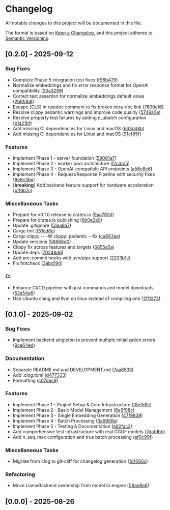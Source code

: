 # Changelog

All notable changes to this project will be documented in this file.

The format is based on [Keep a Changelog](https://keepachangelog.com/en/1.0.0/),
and this project adheres to [Semantic Versioning](https://semver.org/spec/v2.0.0.html).

## [0.2.0] - 2025-09-12

### Bug Fixes

- Complete Phase 5 integration test fixes ([f96b479](https://github.com/darjus/embellama/commit/f96b47954ddcee8ed19a9f2fb792af81273e54b8))
- Normalize embeddings and fix error response format for OpenAI compatibility ([20a3299](https://github.com/darjus/embellama/commit/20a329941c7908d96230499036cecc898354a85a))
- Correct test assertion for normalize_embeddings default value ([2b6fdb8](https://github.com/darjus/embellama/commit/2b6fdb82e4c21c414b2d4a96a46c04f85141d368))
- Escape [CLS] in rustdoc comment to fix broken intra-doc link ([7600ef6](https://github.com/darjus/embellama/commit/7600ef664d5e83abfae5a6f7f91b90d0b06aaddf))
- Resolve clippy pedantic warnings and improve code quality ([5749a0e](https://github.com/darjus/embellama/commit/5749a0e3ff1391e867c70309c8513bd631a013ad))
- Resolve property test failures by adding n_ubatch configuration ([b1a21bf](https://github.com/darjus/embellama/commit/b1a21bf7b32ed088f3b4555ebf1321bc0c64603d))
- Add missing CI dependencies for Linux and macOS ([b63dd8b](https://github.com/darjus/embellama/commit/b63dd8be3df09424050e0ee715871511da34d7de))
- Add missing CI dependencies for Linux and macOS ([91cf85f](https://github.com/darjus/embellama/commit/91cf85f1d3770761fc790ccddf3e1a2f4e4adfd8))

### Features

- Implement Phase 1 - server foundation ([59081a7](https://github.com/darjus/embellama/commit/59081a7dead5e1016215dc703b6a07524c93db2e))
- Implement Phase 2 - worker pool architecture ([f7c3a15](https://github.com/darjus/embellama/commit/f7c3a15bc64f94d7e16c439daa7e0fe3c088e587))
- Implement Phase 3 - OpenAI-compatible API endpoints ([a56e8e6](https://github.com/darjus/embellama/commit/a56e8e65ce4571d8c79137629c4f650bfc042f73))
- Implement Phase 4 - Request/Response Pipeline with security fixes ([8e8c3be](https://github.com/darjus/embellama/commit/8e8c3be6f87802de811c4b5bc2a54c242ee51ec9))
- [**breaking**] Add backend feature support for hardware acceleration ([bff6b7c](https://github.com/darjus/embellama/commit/bff6b7c8572205fc1a1fb8141fd9ace0e4ddd6ca))

### Miscellaneous Tasks

- Prepare for v0.1.0 release to crates.io ([9aa780d](https://github.com/darjus/embellama/commit/9aa780d09bac57901293b775a7cc5a70a4811a78))
- Prepare for crates.io publishing ([6b0e2a9](https://github.com/darjus/embellama/commit/6b0e2a9395f87ecec6ac3d622250bddaa41ef0ee))
- Update .gitignore ([51ea9a7](https://github.com/darjus/embellama/commit/51ea9a71bc5eb5478be76f88eacd4ef66e12cf53))
- Cargo fmt ([f51cd8e](https://github.com/darjus/embellama/commit/f51cd8ed3916aead4ddd17e242ebc2d9f3c09c81))
- Cargo clippy -- -W clippy::pedantic --fix ([ca663aa](https://github.com/darjus/embellama/commit/ca663aa8436539ffff2dd0e501e8885512e7d988))
- Update versions ([58668d0](https://github.com/darjus/embellama/commit/58668d0c2be3f648e4cac918fae72543179451c7))
- Clippy fix across features and targets ([6855a5a](https://github.com/darjus/embellama/commit/6855a5a3652a6ea85a4fbe35faf5c731ca93e67c))
- Update deps ([70248d6](https://github.com/darjus/embellama/commit/70248d6fe9aabb41766b8f1f992d5620ccf0e7ba))
- Add pre-commit hooks with uvx/pipx support ([2203b1e](https://github.com/darjus/embellama/commit/2203b1ed32ef344cba6f4473cdd08778c2eb2378))
- Fix fmtcheck ([3abd194](https://github.com/darjus/embellama/commit/3abd1940d1d807b824b426c90751291c758eade7))

### Ci

- Enhance CI/CD pipeline with just commands and model downloads ([52a54e6](https://github.com/darjus/embellama/commit/52a54e65abd01d0a8f3630fa9cde7d4516088ea5))
- Use Ubuntu clang and llvm on linux instead of compiling one ([17f1373](https://github.com/darjus/embellama/commit/17f1373aa9abc799943d67812fc333312daa5d25))

## [0.1.0] - 2025-09-02

### Bug Fixes

- Implement backend singleton to prevent multiple initialization errors ([9ce64ed](https://github.com/darjus/embellama/commit/9ce64ed12ca2291b231221c00cc78d472b9cb96b))

### Documentation

- Separate README.md and DEVELOPMENT.md ([7aa8533](https://github.com/darjus/embellama/commit/7aa853379d5791e6086f0e063218e693aaa164b7))
- Add .clog.toml ([d477333](https://github.com/darjus/embellama/commit/d4773330481af2313f0fbbb06b8632920d2802a5))
- Formatting ([c07dec9](https://github.com/darjus/embellama/commit/c07dec95c253452558ad0838f26335245c57db2a))

### Features

- Implement Phase 1 - Project Setup & Core Infrastructure ([f8ef59c](https://github.com/darjus/embellama/commit/f8ef59c7b9ff60c2557bd3b23e2aae6c3fca675d))
- Implement Phase 2 - Basic Model Management ([6e9f98c](https://github.com/darjus/embellama/commit/6e9f98c83d9275097d28c60ba5764ccf3c54377f))
- Implement Phase 3 - Single Embedding Generation ([47f9839](https://github.com/darjus/embellama/commit/47f98390b1ec505258ea7e987014023fbce17d06))
- Implement Phase 4 - Batch Processing ([3a9988e](https://github.com/darjus/embellama/commit/3a9988e9c889e990870b5b7b98bd33e201444d63))
- Implement Phase 5 - Testing & Documentation ([e92fac2](https://github.com/darjus/embellama/commit/e92fac2c0ac7254248433c0028a50ce96a966373))
- Add comprehensive test infrastructure with real GGUF models ([7dafdbb](https://github.com/darjus/embellama/commit/7dafdbbb76e270bdb22f34302a820f02b9be0477))
- Add n_seq_max configuration and true batch processing ([af0c99f](https://github.com/darjus/embellama/commit/af0c99fa16d530fbd787e697c2460661c1424a9d))

### Miscellaneous Tasks

- Migrate from clog to git-cliff for changelog generation ([1d1066c](https://github.com/darjus/embellama/commit/1d1066ca1d462340818ff8e8436a1d4d586f1170))

### Refactoring

- Move LlamaBackend ownership from model to engine ([08ae8e6](https://github.com/darjus/embellama/commit/08ae8e6fe8ca2c5e983d22e16c81ed961ed316d4))

## [0.0.0] - 2025-08-26

<!-- generated by git-cliff -->

